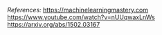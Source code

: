 *References:*
https://machinelearningmastery.com
https://www.youtube.com/watch?v=nUUqwaxLnWs
https://arxiv.org/abs/1502.03167
